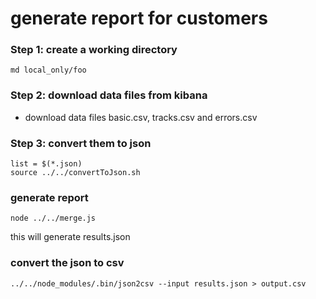 # generate report for customers

### Step 1: create a working directory
```
md local_only/foo
```
### Step 2: download data files from kibana
- download data files basic.csv, tracks.csv and errors.csv

### Step 3: convert them to json
```
list = $(*.json)
source ../../convertToJson.sh
```

### generate report
```
node ../../merge.js
```
this will generate results.json

### convert the json to csv
```
../../node_modules/.bin/json2csv --input results.json > output.csv
```